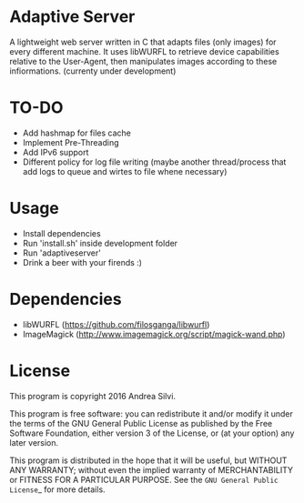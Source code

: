 # Adaptive Server
A lightweight web server written in C that adapts files (only images) for every different machine.
It uses libWURFL to retrieve device capabilities relative to the User-Agent, then manipulates images according to these infiormations.
(currenty under development)

# TO-DO
- Add hashmap for files cache
- Implement Pre-Threading
- Add IPv6 support
- Different policy for log file writing (maybe another thread/process that add logs to queue and wirtes to file whene necessary)

# Usage
- Install dependencies
- Run 'install.sh' inside development folder
- Run 'adaptiveserver'
- Drink a beer with your firends :)

# Dependencies
- libWURFL (https://github.com/filosganga/libwurfl)
- ImageMagick (http://www.imagemagick.org/script/magick-wand.php)

# License

This program is copyright 2016 Andrea Silvi.

This program is free software: you can redistribute it and/or modify it under the terms of the GNU General Public License as published by the Free Software Foundation, either version 3 of the License, or (at your option) any later version.

This program is distributed in the hope that it will be useful, but WITHOUT ANY WARRANTY; without even the implied warranty of MERCHANTABILITY or FITNESS FOR A PARTICULAR PURPOSE. See the `GNU General Public License`_ for more details.
